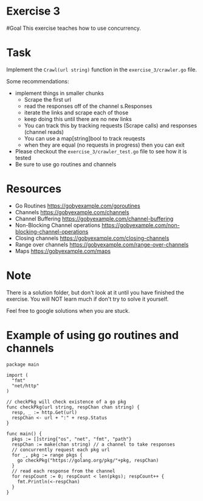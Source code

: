 Exercise 3
==========

#Goal
This exercise teaches how to use concurrency.

# Task
Implement the `Crawl(url string)` function in the `exercise_3/crawler.go` file.

Some recommendations:
- implement things in smaller chunks
    - Scrape the first url
    - read the responses off of the channel s.Responses
    - iterate the links and scrape each of those
    - keep doing this until there are no new links
    - You can track this by tracking requests (Scrape calls) and responses (channel reads)
    - You can use a map[string]bool to track reuqests
    - when they are equal (no requests in progress) then you can exit
- Please checkout the `exercise_3/crawler_test.go` file to see how it is tested
- Be sure to use go routines and channels

# Resources
- Go Routines https://gobyexample.com/goroutines
- Channels https://gobyexample.com/channels
- Channel Buffering https://gobyexample.com/channel-buffering
- Non-Blocking Channel operations https://gobyexample.com/non-blocking-channel-operations
- Closing channels https://gobyexample.com/closing-channels
- Range over channels https://gobyexample.com/range-over-channels
- Maps https://gobyexample.com/maps

# Note
There is a solution folder, but don't look at it until you have finished the exercise. You will NOT learn much if don't try to solve it yourself.

Feel free to google solutions when you are stuck.

# Example of using go routines and channels
```
package main

import (
  "fmt"
  "net/http"
)

// checkPkg will check existence of a go pkg
func checkPkg(url string, respChan chan string) {
  resp, _ := http.Get(url)
  respChan <- url + ":" + resp.Status
}

func main() {
  pkgs := []string{"os", "net", "fmt", "path"}
  respChan := make(chan string) // a channel to take responses
  // concurrently request each pkg url
  for _, pkg := range pkgs {
    go checkPkg("https://golang.org/pkg/"+pkg, respChan)
  }
  // read each response from the channel
  for respCount := 0; respCount < len(pkgs); respCount++ {
    fmt.Println(<-respChan)
  }
}
```
